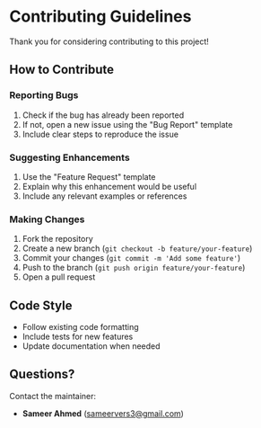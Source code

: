 # Contributing Guidelines

Thank you for considering contributing to this project!

## How to Contribute

### Reporting Bugs
1. Check if the bug has already been reported
2. If not, open a new issue using the "Bug Report" template
3. Include clear steps to reproduce the issue

### Suggesting Enhancements
1. Use the "Feature Request" template
2. Explain why this enhancement would be useful
3. Include any relevant examples or references

### Making Changes
1. Fork the repository
2. Create a new branch (`git checkout -b feature/your-feature`)
3. Commit your changes (`git commit -m 'Add some feature'`)
4. Push to the branch (`git push origin feature/your-feature`)
5. Open a pull request

## Code Style
- Follow existing code formatting
- Include tests for new features
- Update documentation when needed

## Questions?
Contact the maintainer:
- **Sameer Ahmed** (sameervers3@gmail.com)
